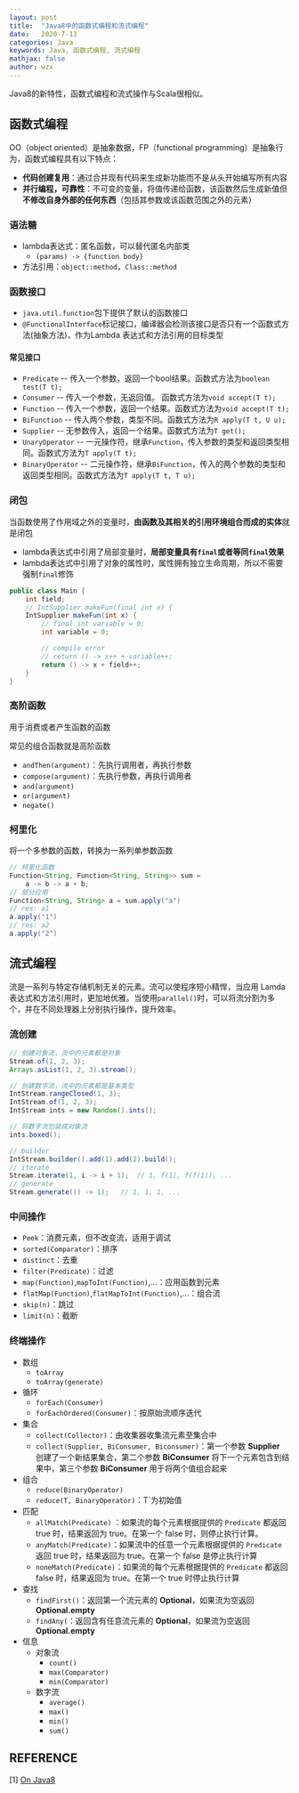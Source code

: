 ```yaml
---
layout: post
title:  "Java8中的函数式编程和流式编程"
date:   2020-7-13
categories: Java
keywords: Java, 函数式编程, 流式编程
mathjax: false
author: wzx
---
```


Java8的新特性，函数式编程和流式操作与Scala很相似。




## 函数式编程
OO（object oriented）是抽象数据，FP（functional programming）是抽象行为，函数式编程具有以下特点：
- **代码创建复用**：通过合并现有代码来生成新功能而不是从头开始编写所有内容
- **并行编程，可靠性**：不可变的变量，将值传递给函数，该函数然后生成新值但**不修改自身外部的任何东西**（包括其参数或该函数范围之外的元素）

### 语法糖
- lambda表达式：匿名函数，可以替代匿名内部类
    - `(params) -> {function body}`
- 方法引用：`object::method`，`Class::method`

### 函数接口
- `java.util.function`包下提供了默认的函数接口
- `@FunctionalInterface`标记接口，编译器会检测该接口是否只有一个函数式方法(抽象方法)，作为Lambda 表达式和方法引用的目标类型

#### 常见接口
- `Predicate` -- 传入一个参数，返回一个bool结果。函数式方法为`boolean test(T t);`
- `Consumer` -- 传入一个参数，无返回值。 函数式方法为`void accept(T t);`
- `Function` -- 传入一个参数，返回一个结果。函数式方法为`void accept(T t);`
- `BiFunction` -- 传入两个参数，类型不同。函数式方法为`R apply(T t, U u);`
- `Supplier` -- 无参数传入，返回一个结果。函数式方法为`T get();`
- `UnaryOperator` -- 一元操作符，继承`Function`，传入参数的类型和返回类型相同。函数式方法为`T apply(T t);`
- `BinaryOperator` -- 二元操作符，继承`BiFunction`，传入的两个参数的类型和返回类型相同。函数式方法为`T apply(T t, T u);`

### 闭包
当函数使用了作用域之外的变量时，**由函数及其相关的引用环境组合而成的实体**就是闭包

- lambda表达式中引用了局部变量时，**局部变量具有`final`或者等同`final`效果**
- lambda表达式中引用了对象的属性时，属性拥有独立生命周期，所以不需要强制`final`修饰

```java
public class Main {
    int field;
    // IntSupplier makeFun(final int x) {
    IntSupplier makeFun(int x) {
        // final int variable = 0;
        int variable = 0;

        // compile error
        // return () -> x++ + variable++;
        return () -> x + field++;
    }
}
```

### 高阶函数
用于消费或者产生函数的函数

常见的组合函数就是高阶函数
- `andThen(argument)`：先执行调用者，再执行参数
- `compose(argument)`：先执行参数，再执行调用者
- `and(argument)`
- `or(argument)`
- `negate()`

### 柯里化
将一个多参数的函数，转换为一系列单参数函数

```java
// 柯里化函数
Function<String, Function<String, String>> sum =
    a -> b -> a + b;
// 部分应用
Function<String, String> a = sum.apply("a")
// res: a1
a.apply("1")
// res: a2
a.apply("2")
```

## 流式编程

流是一系列与特定存储机制无关的元素。流可以使程序短小精悍，当应用 Lamda 表达式和方法引用时，更加地优雅。当使用`parallel()`时，可以将流分割为多个，并在不同处理器上分别执行操作，提升效率。

### 流创建

```java
// 创建对象流，流中的元素都是对象
Stream.of(1, 2, 3);
Arrays.asList(1, 2, 3).stream();

// 创建数字流，流中的元素都是基本类型
IntStream.rangeClosed(1, 3);
IntStream.of(1, 2, 3);
IntStream ints = new Random().ints();

// 将数字流包装成对象流
ints.boxed();

// builder
IntStream.builder().add(1).add(2).build();
// iterate
Stream.iterate(1, i -> i + 1);	// 1, f(1), f(f(1)), ...
// generate
Stream.generate(() -> 1);	// 1, 1, 1, ...
```

### 中间操作

- `Peek`：消费元素，但不改变流，适用于调试
- `sorted(Comparator)`：排序
- `distinct`：去重
- `filter(Predicate)`：过滤
- `map(Function)`,`mapToInt(Function)`,...：应用函数到元素
- `flatMap(Function)`,`flatMapToInt(Function)`,...：组合流
- `skip(n)`：跳过
- `limit(n)`：截断

### 终端操作

- 数组
  - `toArray`
  - `toArray(generate)`
- 循环
  - `forEach(Consumer)`
  - `forEachOrdered(Consumer)`：按原始流顺序迭代
- 集合
  - `collect(Collector)`：由收集器收集流元素至集合中
  - `collect(Supplier, BiConsumer, Biconsumer)`：第一个参数 **Supplier** 创建了一个新结果集合，第二个参数 **BiConsumer** 将下一个元素包含到结果中，第三个参数 **BiConsumer** 用于将两个值组合起来
- 组合
  - `reduce(BinaryOperator)`
  - `reduce(T, BinaryOperator)`：T`为初始值
- 匹配
  - `allMatch(Predicate)` ：如果流的每个元素根据提供的 `Predicate` 都返回 true 时，结果返回为 true。在第一个 false 时，则停止执行计算。
  - `anyMatch(Predicate)`：如果流中的任意一个元素根据提供的 `Predicate` 返回 true 时，结果返回为 true。在第一个 false 是停止执行计算
  - `noneMatch(Predicate)`：如果流的每个元素根据提供的 `Predicate` 都返回 false 时，结果返回为 true。在第一个 true 时停止执行计算
- 查找
  - `findFirst()`：返回第一个流元素的 **Optional**，如果流为空返回 **Optional.empty**
  - `findAny(`：返回含有任意流元素的 **Optional**，如果流为空返回 **Optional.empty**
- 信息
  - 对象流
    - `count()`
    - `max(Comparator)`
    - `min(Comparator)`
  - 数字流
    - `average()`
    - `max()`
    - `min()`
    - `sum()`

## REFERENCE

[1] [On Java8](https://lingcoder.github.io/OnJava8/)
